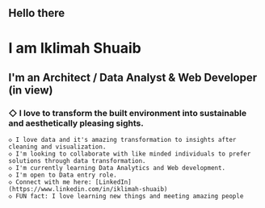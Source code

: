 ## Hello there 
# I am Iklimah Shuaib 
## I'm an Architect / Data Analyst & Web Developer (in view)
### ◇ I love to transform the built environment into sustainable and aesthetically pleasing sights. 
    ◇ I love data and it's amazing transformation to insights after cleaning and visualization. 
    ◇ I'm looking to collaborate with like minded individuals to prefer solutions through data transformation. 
    ◇ I'm currently learning Data Analytics and Web development. 
    ◇ I'm open to Data entry role.
    ◇ Connect with me here: [LinkedIn](https://www.linkedin.com/in/iklimah-shuaib)
    ◇ FUN fact: I love learning new things and meeting amazing people 

